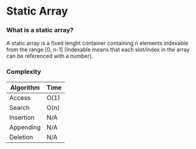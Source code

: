 # Static Array

### What is a static array?

A static array is a fixed lenght container containing n elements indexable from the range [0, n-1] (Indexable means that each slot/index in the array can be referenced with a number). 

### Complexity

|Algorithm | Time |
|----------|------|
|Access    | O(1) |
|Search    | O(n) |
|Insertion | N/A  |
|Appending | N/A  |
|Deletion  | N/A  |
